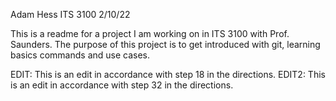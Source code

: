 Adam Hess
ITS 3100
2/10/22

This is a readme for a project I am working on in ITS 3100 with Prof. Saunders.
The purpose of this project is to get introduced with git, learning basics commands and
use cases. 

EDIT: This is an edit in accordance with step 18 in the directions.
EDIT2: This is an edit in accordance with step 32 in the directions. 
